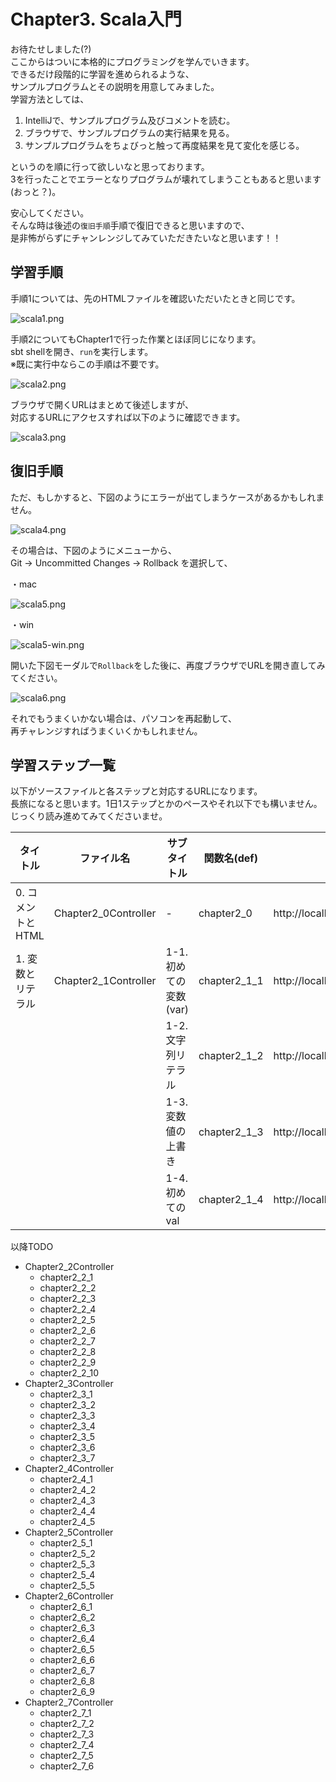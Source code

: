 # Chapter3. Scala入門

お待たせしました(?)  
ここからはついに本格的にプログラミングを学んでいきます。  
できるだけ段階的に学習を進められるような、  
サンプルプログラムとその説明を用意してみました。  
学習方法としては、

1. IntelliJで、サンプルプログラム及びコメントを読む。
2. ブラウザで、サンプルプログラムの実行結果を見る。
3. サンプルプログラムをちょびっと触って再度結果を見て変化を感じる。

というのを順に行って欲しいなと思っております。  
3を行ったことでエラーとなりプログラムが壊れてしまうこともあると思います(おっと？)。

安心してください。  
そんな時は後述の`復旧手順`手順で復旧できると思いますので、  
是非怖がらずにチャンレンジしてみていただきたいなと思います！！

## 学習手順

手順1については、先のHTMLファイルを確認いただいたときと同じです。

![scala1.png](image/scala1.png)

手順2についてもChapter1で行った作業とほぼ同じになります。  
sbt shellを開き、`run`を実行します。  
※既に実行中ならこの手順は不要です。


![scala2.png](image/scala2.png)

ブラウザで開くURLはまとめて後述しますが、  
対応するURLにアクセスすれば以下のように確認できます。

![scala3.png](image/scala3.png)

## 復旧手順

ただ、もしかすると、下図のようにエラーが出てしまうケースがあるかもしれません。

![scala4.png](image/scala4.png)

その場合は、下図のようにメニューから、  
Git -> Uncommitted Changes -> Rollback を選択して、

・mac

![scala5.png](image/scala5.png)

・win

![scala5-win.png](image/scala5-win.png)

開いた下図モーダルで`Rollback`をした後に、再度ブラウザでURLを開き直してみてください。

![scala6.png](image/scala6.png)

それでもうまくいかない場合は、パソコンを再起動して、  
再チャレンジすればうまくいくかもしれません。

## 学習ステップ一覧

以下がソースファイルと各ステップと対応するURLになります。  
長旅になると思います。1日1ステップとかのペースやそれ以下でも構いません。  
じっくり読み進めてみてくださいませ。

|  タイトル   |  ファイル名 | サブタイトル  | 関数名(def) | URL | 
| ---- | ---- | ---- | ---- | ---- |
| 0. コメントとHTML | Chapter2_0Controller  |  -  | chapter2_0 | http://localhost:9000/chapter2/0
| 1. 変数とリテラル  | Chapter2_1Controller |  1-1. 初めての変数(var) | chapter2_1_1 | http://localhost:9000/chapter2/1/1 |
| | |  1-2. 文字列リテラル | chapter2_1_2 | http://localhost:9000/chapter2/1/2 |
| | |  1-3. 変数値の上書き | chapter2_1_3 | http://localhost:9000/chapter2/1/3 |
| | |  1-4. 初めてのval |  chapter2_1_4 | http://localhost:9000/chapter2/1/4 |

以降TODO

* Chapter2_2Controller
  * chapter2_2_1
  * chapter2_2_2
  * chapter2_2_3
  * chapter2_2_4
  * chapter2_2_5
  * chapter2_2_6
  * chapter2_2_7
  * chapter2_2_8
  * chapter2_2_9
  * chapter2_2_10  
* Chapter2_3Controller
  * chapter2_3_1
  * chapter2_3_2
  * chapter2_3_3
  * chapter2_3_4
  * chapter2_3_5
  * chapter2_3_6
  * chapter2_3_7
* Chapter2_4Controller
  * chapter2_4_1
  * chapter2_4_2
  * chapter2_4_3
  * chapter2_4_4
  * chapter2_4_5 
* Chapter2_5Controller
  * chapter2_5_1
  * chapter2_5_2
  * chapter2_5_3
  * chapter2_5_4
  * chapter2_5_5
* Chapter2_6Controller
  * chapter2_6_1
  * chapter2_6_2
  * chapter2_6_3
  * chapter2_6_4
  * chapter2_6_5
  * chapter2_6_6
  * chapter2_6_7
  * chapter2_6_8
  * chapter2_6_9
* Chapter2_7Controller
  * chapter2_7_1
  * chapter2_7_2
  * chapter2_7_3
  * chapter2_7_4
  * chapter2_7_5
  * chapter2_7_6 
